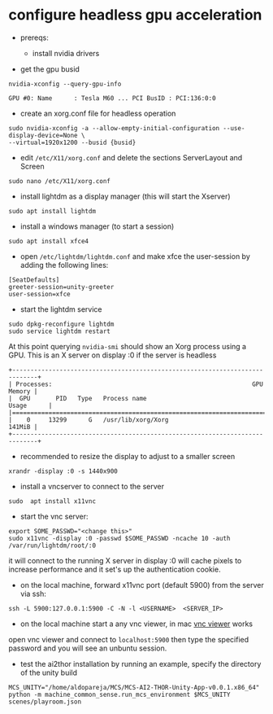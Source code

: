 # configure headless gpu acceleration 

- prereqs:
    - install nvidia drivers

- get  the  gpu busid

```
nvidia-xconfig --query-gpu-info
```

`
GPU #0:
  Name      : Tesla M60
  ...
  PCI BusID : PCI:136:0:0
`

- create an xorg.conf file for headless operation

```
sudo nvidia-xconfig -a --allow-empty-initial-configuration --use-display-device=None \
--virtual=1920x1200 --busid {busid}
```

- edit `/etc/X11/xorg.conf` and delete the sections ServerLayout and Screen

```
sudo nano /etc/X11/xorg.conf
```

- install lightdm as a display manager (this  will start the Xserver)

```
sudo apt install lightdm
```

- install a windows manager (to start a session)

```
sudo apt install xfce4
```

- open `/etc/lightdm/lightdm.conf` and make xfce the user-session by adding the following lines:

```
[SeatDefaults]
greeter-session=unity-greeter
user-session=xfce
```

- start the lightdm service

```
sudo dpkg-reconfigure lightdm
sudo service lightdm restart
```

At this point querying `nvidia-smi` should  show an Xorg process using a GPU. This is an X server on display :0 if the server is headless

```
+-----------------------------------------------------------------------------+
| Processes:                                                       GPU Memory |
|  GPU       PID   Type   Process name                             Usage      |
|=============================================================================|
|    0     13299      G   /usr/lib/xorg/Xorg                           141MiB |
+-----------------------------------------------------------------------------+
```

- recommended to resize the display to adjust to a smaller screen

```
xrandr -display :0 -s 1440x900
```

- install a vncserver to connect to the server

```
sudo  apt install x11vnc
```

- start the vnc server:

```
export SOME_PASSWD="<change this>"
sudo x11vnc -display :0 -passwd $SOME_PASSWD -ncache 10 -auth /var/run/lightdm/root/:0
```

it will connect to  the running  X server in display :0 will cache pixels to increase performance and it set's up the authentication cookie.

- on  the local machine, forward x11vnc port (default 5900) from the server via ssh:

```
ssh -L 5900:127.0.0.1:5900 -C -N -l <USERNAME>  <SERVER_IP>
```

- on the local machine start a any  vnc viewer, in mac [vnc viewer](https://www.realvnc.com/en/connect/download/viewer/macos/) works

open vnc viewer and connect to `localhost:5900` then type the specified password and you will see an unbuntu session.

- test the ai2thor installation by running an example, specify the directory of the unity build

````
MCS_UNITY="/home/aldopareja/MCS/MCS-AI2-THOR-Unity-App-v0.0.1.x86_64"
python -m machine_common_sense.run_mcs_environment $MCS_UNITY scenes/playroom.json
````

